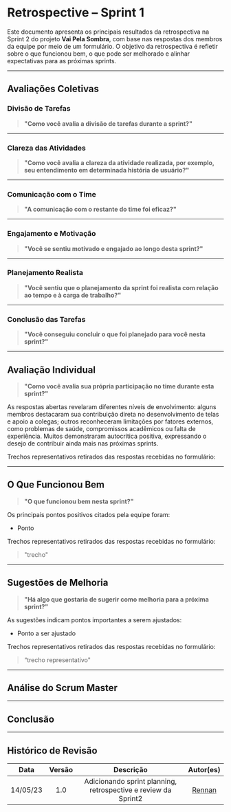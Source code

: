 # Retrospective – Sprint 1

Este documento apresenta os principais resultados da retrospectiva na Sprint 2 do projeto **Vai Pela Sombra**, com base nas respostas dos membros da equipe por meio de um formulário. O objetivo da retrospectiva é refletir sobre o que funcionou bem, o que pode ser melhorado e alinhar expectativas para as próximas sprints.

---

## Avaliações Coletivas

### Divisão de Tarefas

> **"Como você avalia a divisão de tarefas durante a sprint?"**


---

### Clareza das Atividades

> **"Como você avalia a clareza da atividade realizada, por exemplo, seu entendimento em determinada história de usuário?"**


---

### Comunicação com o Time

> **"A comunicação com o restante do time foi eficaz?"**


---

### Engajamento e Motivação

> **"Você se sentiu motivado e engajado ao longo desta sprint?"**


---

### Planejamento Realista

> **"Você sentiu que o planejamento da sprint foi realista com relação ao tempo e à carga de trabalho?"**


---

### Conclusão das Tarefas

> **"Você conseguiu concluir o que foi planejado para você nesta sprint?"**


---

## Avaliação Individual

> **"Como você avalia sua própria participação no time durante esta sprint?"**

As respostas abertas revelaram diferentes níveis de envolvimento: alguns membros destacaram sua contribuição direta no desenvolvimento de telas e apoio a colegas; outros reconheceram limitações por fatores externos, como problemas de saúde, compromissos acadêmicos ou falta de experiência. Muitos demonstraram autocrítica positiva, expressando o desejo de contribuir ainda mais nas próximas sprints.

Trechos representativos retirados das respostas recebidas no formulário:


---

## O Que Funcionou Bem

> **"O que funcionou bem nesta sprint?"**

Os principais pontos positivos citados pela equipe foram:

- Ponto

Trechos representativos retirados das respostas recebidas no formulário:

> "trecho"

---

## Sugestões de Melhoria

> **"Há algo que gostaria de sugerir como melhoria para a próxima sprint?"**

As sugestões indicam pontos importantes a serem ajustados:

- Ponto a ser ajustado

Trechos representativos retirados das respostas recebidas no formulário:

> “trecho representativo"

---

## Análise do Scrum Master


---

## Conclusão


---

## Histórico de Revisão
| Data | Versão | Descrição | Autor(es)|
|:----:|:------:|:---------:|:--------:|
| 14/05/23 | 1.0 | Adicionando sprint planning, retrospective e review da Sprint2| [Rennan](https://github.com/renannOgomes)|